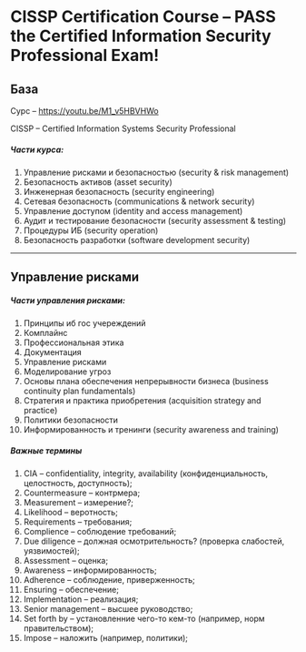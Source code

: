 # CISSP Certification Course – PASS the Certified Information Security Professional Exam!

## База

Сурс – https://youtu.be/M1_v5HBVHWo

CISSP – Certified Information Systems Security Professional

##### Части курса:

1. Управление рисками и безопасностью (security & risk management)
2. Безопасность активов (asset security)
3. Инженерная безопасность (security engineering)
4. Сетевая безопасность (communications & network security)
5. Управление доступом (identity and access management)
6. Аудит и тестирование безопасности (security assessment & testing)
7. Процедуры ИБ (security operation)
8. Безопасность разработки (software development security)

---

## Управление рисками

##### Части управления рисками:

1. Принципы иб гос учереждений
2. Комплайнс
3. Профессиональная этика
4. Документация
5. Управление рисками
6. Моделирование угроз
7. Основы плана обеспечения непрерывности бизнеса (business continuity plan fundamentals)
8. Cтратегия и практика приобретения (acquisition strategy and practice)
9. Политики безопасности
10. Информированность и тренинги (security awareness and training)



##### Важные термины

1. CIA – confidentiality, integrity, availability (конфиденциальность, целостность, доступность);
2. Countermeasure – контрмера;
3. Measurement – измерение?;
4. Likelihood – веротность;
5. Requirements – требования;
6. Complience – соблюдение требований;
7. Due diligence – должная осмотрительность? (проверка слабостей, уязвимостей);
8. Assessment – оценка;
9. Awareness – информированность;
10. Adherence – соблюдение, приверженность;
11. Ensuring – обеспечение;
12. Implementation – реализация;
13. Senior management – высшее руководство;
14. Set forth by – установленние чего-то кем-то (например, норм правительством);
15. Impose – наложить (например, политики);

